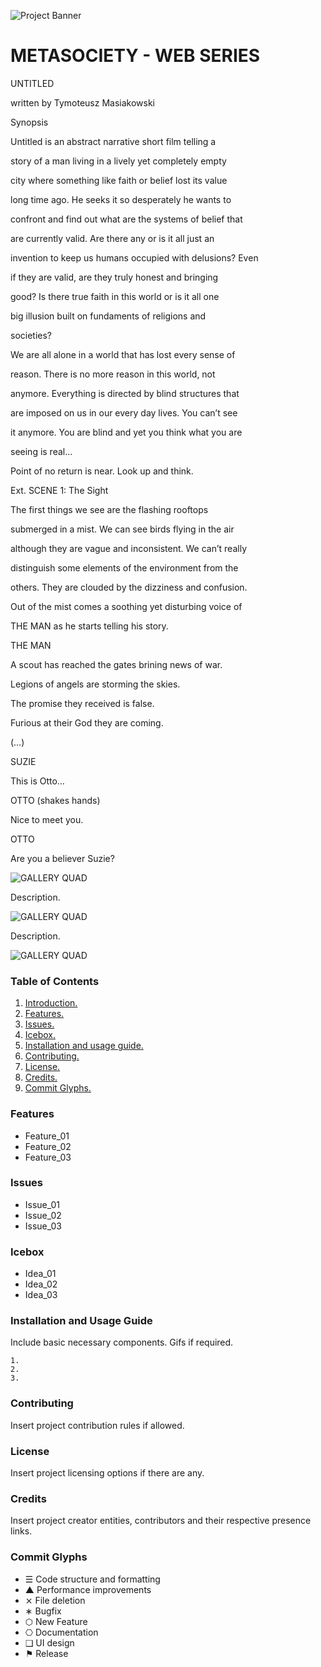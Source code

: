 ![Project Banner](/assets/template_visuals/temp-banner.png)

<a name="intro"></a>
# METASOCIETY - WEB SERIES
UNTITLED

written by Tymoteusz Masiakowski

Synopsis

Untitled is an abstract narrative short film telling a

story of a man living in a lively yet completely empty

city where something like faith or belief lost its value

long time ago. He seeks it so desperately he wants to

confront and find out what are the systems of belief that

are currently valid. Are there any or is it all just an

invention to keep us humans occupied with delusions? Even

if they are valid, are they truly honest and bringing

good? Is there true faith in this world or is it all one

big illusion built on fundaments of religions and

societies?

We are all alone in a world that has lost every sense of

reason. There is no more reason in this world, not

anymore. Everything is directed by blind structures that

are imposed on us in our every day lives. You can’t see

it anymore. You are blind and yet you think what you are

seeing is real...

Point of no return is near. Look up and think.

Ext. SCENE 1: The Sight

The first things we see are the flashing rooftops

submerged in a mist. We can see birds flying in the air

although they are vague and inconsistent. We can’t really

distinguish some elements of the environment from the

others. They are clouded by the dizziness and confusion.

Out of the mist comes a soothing yet disturbing voice of

THE MAN as he starts telling his story.

THE MAN

A scout has reached the gates brining news of war.

Legions of angels are storming the skies.

The promise they received is false.

Furious at their God they are coming.

(…)

SUZIE

This is Otto…

OTTO (shakes hands)

Nice to meet you.

OTTO

Are you a believer Suzie?

![GALLERY QUAD](/assets/template_visuals/temp-dual-gallery.png)

Description.

![GALLERY QUAD](/assets/template_visuals/temp-triple-gallery.png)

Description.

![GALLERY QUAD](/assets/template_visuals/temp-quad-gallery.png)

### Table of Contents
1. [Introduction.](#intro)
2. [Features.](#features)
3. [Issues.](#issues)
4. [Icebox.](#icebox)
5. [Installation and usage guide.](#install)
6. [Contributing.](#contribute)
7. [License.](#license)
8. [Credits.](#credits)
9. [Commit Glyphs.](#glyphs)

<a name="features"></a>
### Features
+ Feature_01
+ Feature_02
+ Feature_03

<a name="issues"></a>
### Issues
+ Issue_01
+ Issue_02
+ Issue_03

<a name="icebox"></a>
### Icebox
+ Idea_01
+ Idea_02
+ Idea_03

<a name="install"></a>
### Installation and Usage Guide
Include basic necessary components. Gifs if required.
```
1. 
2. 
3. 
```

<a name="contribute"></a>
### Contributing
Insert project contribution rules if allowed.

<a name="license"></a>
### License
Insert project licensing options if there are any.

<a name="credits"></a>
### Credits
Insert project creator entities, contributors and their respective presence links.

<a name="glyphs"></a>
### Commit Glyphs

+ ☰ Code structure and formatting
+ ▲ Performance improvements
+ ⨯ File deletion
+ ∗ Bugfix
+ ⬡ New Feature
+ ⎔ Documentation
+ ❑ UI design
+ ⚑ Release

